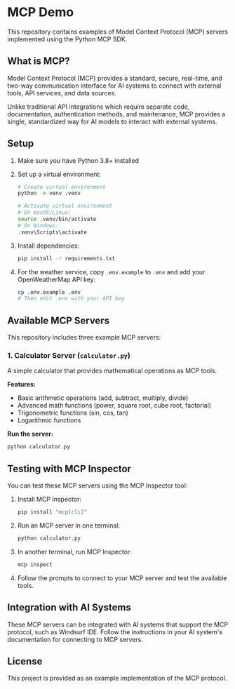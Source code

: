 # MCP Demo

This repository contains examples of Model Context Protocol (MCP) servers implemented using the Python MCP SDK.

## What is MCP?

Model Context Protocol (MCP) provides a standard, secure, real-time, and two-way communication interface for AI systems to connect with external tools, API services, and data sources.

Unlike traditional API integrations which require separate code, documentation, authentication methods, and maintenance, MCP provides a single, standardized way for AI models to interact with external systems.

## Setup

1. Make sure you have Python 3.8+ installed
2. Set up a virtual environment:
   ```bash
   # Create virtual environment
   python -m venv .venv
   
   # Activate virtual environment
   # On macOS/Linux:
   source .venv/bin/activate
   # On Windows:
   .venv\Scripts\activate
   ```

3. Install dependencies:
   ```bash
   pip install -r requirements.txt
   ```

4. For the weather service, copy `.env.example` to `.env` and add your OpenWeatherMap API key:
   ```bash
   cp .env.example .env
   # Then edit .env with your API key
   ```

## Available MCP Servers

This repository includes three example MCP servers:

### 1. Calculator Server (`calculator.py`)

A simple calculator that provides mathematical operations as MCP tools.

**Features:**
- Basic arithmetic operations (add, subtract, multiply, divide)
- Advanced math functions (power, square root, cube root, factorial)
- Trigonometric functions (sin, cos, tan)
- Logarithmic functions

**Run the server:**
```bash
python calculator.py
```



## Testing with MCP Inspector

You can test these MCP servers using the MCP Inspector tool:

1. Install MCP Inspector:
   ```bash
   pip install "mcp[cli]"
   ```

2. Run an MCP server in one terminal:
   ```bash
   python calculator.py
   ```

3. In another terminal, run MCP Inspector:
   ```bash
   mcp inspect
   ```

4. Follow the prompts to connect to your MCP server and test the available tools.

## Integration with AI Systems

These MCP servers can be integrated with AI systems that support the MCP protocol, such as Windsurf IDE. Follow the instructions in your AI system's documentation for connecting to MCP servers.

## License

This project is provided as an example implementation of the MCP protocol.
